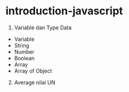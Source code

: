 # introduction-javascript

1. Variable dan Type Data

- Variable
- String
- Number
- Boolean
- Array
- Array of Object

2. Average nilai UN
